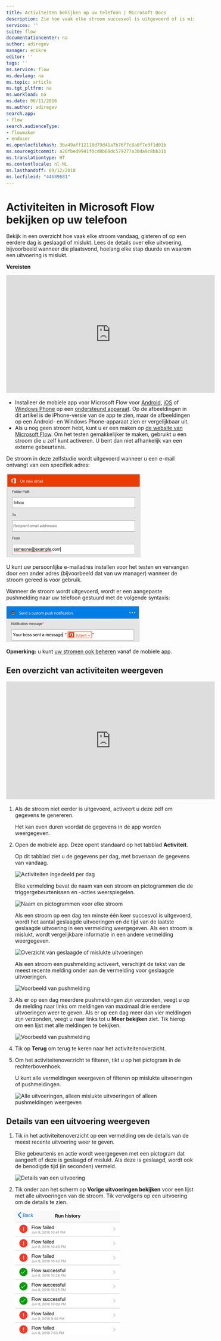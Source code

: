 ```yaml
---
title: Activiteiten bekijken op uw telefoon | Microsoft Docs
description: Zie hoe vaak elke stroom succesvol is uitgevoerd of is mislukt, wanneer die is uitgevoerd en hoelang dit duurde
services: ''
suite: flow
documentationcenter: na
author: adiregev
manager: erikre
editor: ''
tags: ''
ms.service: flow
ms.devlang: na
ms.topic: article
ms.tgt_pltfrm: na
ms.workload: na
ms.date: 06/11/2016
ms.author: adiregev
search.app:
- Flow
search.audienceType:
- flowmaker
- enduser
ms.openlocfilehash: 3ba49aff12118d79d41a7b76f7c8a0f7e3f1d01b
ms.sourcegitcommit: a20fbed9941f0cd8b69dc579277a30da9c8bb31b
ms.translationtype: HT
ms.contentlocale: nl-NL
ms.lasthandoff: 09/12/2018
ms.locfileid: "44689681"
---
```

# <a name="monitor-activity-in-microsoft-flow-from-your-phone"></a>Activiteiten in Microsoft Flow bekijken op uw telefoon
Bekijk in een overzicht hoe vaak elke stroom vandaag, gisteren of op een eerdere dag is geslaagd of mislukt. Lees de details over elke uitvoering, bijvoorbeeld wanneer die plaatsvond, hoelang elke stap duurde en waarom een uitvoering is mislukt.

**Vereisten**

<iframe width="560" height="315" src="https://www.youtube.com/embed/vZuYZ64K3tI?list=PL8nfc9haGeb55I9wL9QnWyHp3ctU2_ThF" frameborder="0" allowfullscreen></iframe>

* Installeer de mobiele app voor Microsoft Flow voor [Android](https://aka.ms/flowmobiledocsandroid), [iOS](https://aka.ms/flowmobiledocsios) of [Windows Phone](https://aka.ms/flowmobilewindows) op een [ondersteund apparaat](getting-started.md#use-the-mobile-app). Op de afbeeldingen in dit artikel is de iPhone-versie van de app te zien, maar de afbeeldingen op een Android- en Windows Phone-apparaat zien er vergelijkbaar uit.
* Als u nog geen stroom hebt, kunt u er een maken op [de website van Microsoft Flow](https://flow.microsoft.com/). Om het testen gemakkelijker te maken, gebruikt u een stroom die u zelf kunt activeren. U bent dan niet afhankelijk van een externe gebeurtenis.

De stroom in deze zelfstudie wordt uitgevoerd wanneer u een e-mail ontvangt van een specifiek adres:

![Stroom activeren bij ontvangst van e-mail van specifiek adres](./media/mobile-monitor-activity/create-trigger.png)

U kunt uw persoonlijke e-mailadres instellen voor het testen en vervangen door een ander adres (bijvoorbeeld dat van uw manager) wanneer de stroom gereed is voor gebruik.

Wanneer de stroom wordt uitgevoerd, wordt er een aangepaste pushmelding naar uw telefoon gestuurd met de volgende syntaxis:

![Pushmelding verzenden](./media/mobile-monitor-activity/create-event.png)

**Opmerking:** u kunt [uw stromen ook beheren](mobile-manage-flows.md) vanaf de mobiele app.

## <a name="display-a-summary-of-activity"></a>Een overzicht van activiteiten weergeven
<iframe width="560" height="315" src="https://www.youtube.com/embed/nVCGJamOw6s?list=PL8nfc9haGeb55I9wL9QnWyHp3ctU2_ThF" frameborder="0" allowfullscreen></iframe>

1. Als de stroom niet eerder is uitgevoerd, activeert u deze zelf om gegevens te genereren.
   
    Het kan even duren voordat de gegevens in de app worden weergegeven.
2. Open de mobiele app. Deze opent standaard op het tabblad **Activiteit**.
   
    Op dit tabblad ziet u de gegevens per dag, met bovenaan de gegevens van vandaag.
   
    ![Activiteiten ingedeeld per dag](./media/mobile-monitor-activity/activity-day2.png)
   
    Elke vermelding bevat de naam van een stroom en pictogrammen die de triggergebeurtenissen en -acties weerspiegelen.
   
    ![Naam en pictogrammen voor elke stroom](./media/mobile-monitor-activity/activity-flow-name.png)
   
    Als een stroom op een dag ten minste één keer succesvol is uitgevoerd, wordt het aantal geslaagde uitvoeringen en de tijd van de laatste geslaagde uitvoering in een vermelding weergegeven. Als een stroom is mislukt, wordt vergelijkbare informatie in een andere vermelding weergegeven.
   
    ![Overzicht van geslaagde of mislukte uitvoeringen](./media/mobile-monitor-activity/activity-summary.png)
   
    Als een stroom een pushmelding activeert, verschijnt de tekst van de meest recente melding onder aan de vermelding voor geslaagde uitvoeringen.
   
    ![Voorbeeld van pushmelding](./media/mobile-monitor-activity/activity-notification.png)
3. Als er op een dag meerdere pushmeldingen zijn verzonden, veegt u op de melding naar links om meldingen van maximaal drie eerdere uitvoeringen weer te geven. Als er op een dag meer dan vier meldingen zijn verzonden, veegt u naar links tot u **Meer bekijken** ziet. Tik hierop om een lijst met alle meldingen te bekijken.
   
    ![Voorbeeld van pushmelding](./media/mobile-monitor-activity/activity-notification-list.png)
4. Tik op **Terug** om terug te keren naar het activiteitenoverzicht.
5. Om het activiteitenoverzicht te filteren, tikt u op het pictogram in de rechterbovenhoek.
   
    U kunt alle vermeldingen weergeven of filteren op mislukte uitvoeringen of pushmeldingen.
   
    ![Alle uitvoeringen, alleen mislukte uitvoeringen of alleen pushmeldingen weergeven](./media/mobile-monitor-activity/activity-filter.png)

## <a name="show-details-of-a-run"></a>Details van een uitvoering weergeven
1. Tik in het activiteitenoverzicht op een vermelding om de details van de meest recente uitvoering weer te geven.
   
     Elke gebeurtenis en actie wordt weergegeven met een pictogram dat aangeeft of deze is geslaagd of mislukt. Als deze is geslaagd, wordt ook de benodigde tijd (in seconden) vermeld.
   
    ![Details van een uitvoering](./media/mobile-monitor-activity/activity-icons.png)
2. Tik onder aan het scherm op **Vorige uitvoeringen bekijken** voor een lijst met alle uitvoeringen van de stroom. Tik vervolgens op een uitvoering om de details te zien.
   
    ![Geschiedenis van geslaagde/mislukte uitvoeringen](./media/mobile-monitor-activity/history-mixed.png)


